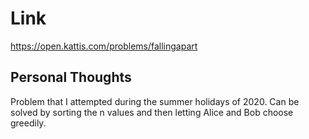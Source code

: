 # Link

https://open.kattis.com/problems/fallingapart

## Personal Thoughts
Problem that I attempted during the summer holidays of 2020. Can be solved by sorting the n values and then letting Alice and Bob choose greedily.

